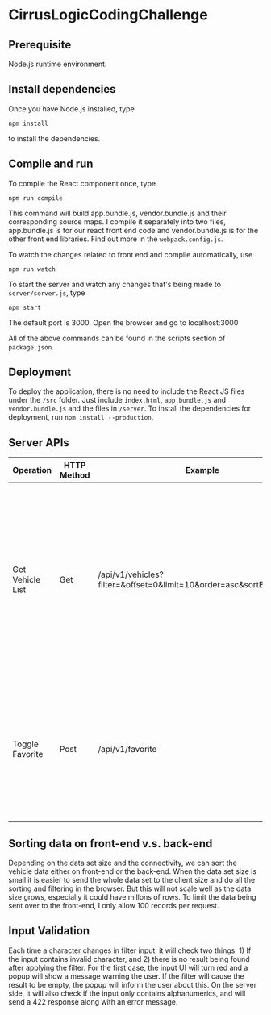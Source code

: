 # CirrusLogicCodingChallenge

## Prerequisite
Node.js runtime environment.

## Install dependencies
Once you have Node.js installed, type
```
npm install
```
to install the dependencies.

## Compile and run
To compile the React component once, type
```
npm run compile
```
This command will build app.bundle.js, vendor.bundle.js and their corresponding source maps.
I compile it separately into two files, app.bundle.js is for our react front end code and vendor.bundle.js is for the other front end libraries. Find out more in the ```webpack.config.js```.

To watch the changes related to front end and compile automatically, use
```
npm run watch
```

To start the server and watch any changes that's being made to ```server/server.js```, type
```
npm start
```
 The default port is 3000. Open the browser and go to localhost:3000

All of the above commands can be found in the scripts section of ```package.json```.

## Deployment
To deploy the application, there is no need to include the React JS files under the ```/src``` folder. Just include ```index.html```, ```app.bundle.js``` and ```vendor.bundle.js``` and the files in ```/server```. To install the dependencies for deployment, run ```npm install --production```.


## Server APIs

| Operation         | HTTP Method   | Example           | Remarks       |
| ----------------- | ------------- | ----------------- | ------------- |
| Get Vehicle List  | Get           | /api/v1/vehicles?filter=&offset=0&limit=10&order=asc&sortBy=package  | Available query params: filter, offset, limit, order, sortBy. If query parameters does not match, it will give warning and also provide the correct name of query parameters.  |
| Toggle Favorite   | Post          | /api/v1/favorite  | Requires to send the JSON formatted vehicle in the body. Will send back an error status if no vehicle is found in the body of request.  |

## Sorting data on front-end v.s. back-end
Depending on the data set size and the connectivity, we can sort the vehicle data either on front-end or the back-end. When the data set size is small it is easier to send the whole data set to the client size and do all the sorting and filtering in the browser. But this will not scale well as the data size grows, especially it could have millons of rows. To limit the data being sent over to the front-end, I only allow 100 records per request.

## Input Validation
Each time a character changes in filter input, it will check two things. 1) If the input contains invalid character, and 2) there is no result being found after applying the filter. For the first case, the input UI will turn red and a popup will show a message warning the user. If the filter will cause the result to be empty, the popup will inform the user about this. On the server side, it will also check if the input only contains alphanumerics, and will send a 422 response along with an error message.
